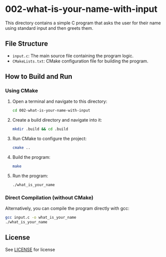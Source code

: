 # 002-what-is-your-name-with-input

This directory contains a simple C program that asks the user for their name using standard input and then greets them.

## File Structure

- `input.c`: The main source file containing the program logic.
- `CMakeLists.txt`: CMake configuration file for building the program.

## How to Build and Run

### Using CMake

1. Open a terminal and navigate to this directory:
   ```sh
   cd 002-what-is-your-name-with-input
   ```
2. Create a build directory and navigate into it:
   ```sh
   mkdir .build && cd .build
   ```
3. Run CMake to configure the project:
   ```sh
   cmake ..
   ```
4. Build the program:
   ```sh
   make
   ```
5. Run the program:
   ```sh
   ./what_is_your_name
   ```

### Direct Compilation (without CMake)

Alternatively, you can compile the program directly with gcc:

```sh
gcc input.c -o what_is_your_name
./what_is_your_name
```

## License

See [LICENSE](../LICENSE) for license
